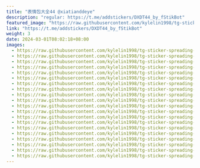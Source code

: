 ```yaml
---
title: "表情包大全44 @xiatianddeye"
description: "regular: https://t.me/addstickers/DXDT44_by_fStikBot"
featured_image: "https://raw.githubusercontent.com/kylelin1998/tg-sticker-spreading-worldwide-images/main/img/9c566e3c-ab55-465f-822c-b41c77546e2d.jpg"
link: "https://t.me/addstickers/DXDT44_by_fStikBot"
weight: 3
date: 2024-03-01T08:02:18+08:00
images:
  - https://raw.githubusercontent.com/kylelin1998/tg-sticker-spreading-worldwide-images/main/img/9c566e3c-ab55-465f-822c-b41c77546e2d.jpg
  - https://raw.githubusercontent.com/kylelin1998/tg-sticker-spreading-worldwide-images/main/img/f7e30c31-9dce-46d9-8869-061849826a66.jpg
  - https://raw.githubusercontent.com/kylelin1998/tg-sticker-spreading-worldwide-images/main/img/3f8092b7-9ae4-42cc-be61-6dda2e3914ae.jpg
  - https://raw.githubusercontent.com/kylelin1998/tg-sticker-spreading-worldwide-images/main/img/58e81947-6fd3-4b20-b7d3-d0b66856310f.jpg
  - https://raw.githubusercontent.com/kylelin1998/tg-sticker-spreading-worldwide-images/main/img/6509d5ec-c219-48ab-8ba9-82866af47d1a.jpg
  - https://raw.githubusercontent.com/kylelin1998/tg-sticker-spreading-worldwide-images/main/img/965ed8a9-b74b-487f-8968-05e8b62efdde.jpg
  - https://raw.githubusercontent.com/kylelin1998/tg-sticker-spreading-worldwide-images/main/img/82904f39-3e33-4433-99a1-1dc18dbdd3b2.jpg
  - https://raw.githubusercontent.com/kylelin1998/tg-sticker-spreading-worldwide-images/main/img/bb808d70-7314-48aa-b541-683f99220292.jpg
  - https://raw.githubusercontent.com/kylelin1998/tg-sticker-spreading-worldwide-images/main/img/3bd940c5-78d9-42b4-b39e-ea338179ab1a.jpg
  - https://raw.githubusercontent.com/kylelin1998/tg-sticker-spreading-worldwide-images/main/img/ec9bad93-9c42-43d2-b4be-7fa99bef7c17.jpg
  - https://raw.githubusercontent.com/kylelin1998/tg-sticker-spreading-worldwide-images/main/img/e2ec00dc-6377-42ff-adcb-2e23101228c4.jpg
  - https://raw.githubusercontent.com/kylelin1998/tg-sticker-spreading-worldwide-images/main/img/1f0624da-183e-4be1-a300-f8cebdcdf32a.jpg
  - https://raw.githubusercontent.com/kylelin1998/tg-sticker-spreading-worldwide-images/main/img/566ca20f-af16-4684-81e3-dcd4dac2ffab.jpg
  - https://raw.githubusercontent.com/kylelin1998/tg-sticker-spreading-worldwide-images/main/img/748ed700-2217-4d4e-868d-0d24f4ad6581.jpg
  - https://raw.githubusercontent.com/kylelin1998/tg-sticker-spreading-worldwide-images/main/img/9fa4e638-2b38-42dc-bad3-b694abe239eb.jpg
  - https://raw.githubusercontent.com/kylelin1998/tg-sticker-spreading-worldwide-images/main/img/97116997-b1b0-4669-ab50-271e81ca99c5.jpg
  - https://raw.githubusercontent.com/kylelin1998/tg-sticker-spreading-worldwide-images/main/img/b9d5c070-645e-49fd-b4d3-e2786346df14.jpg
  - https://raw.githubusercontent.com/kylelin1998/tg-sticker-spreading-worldwide-images/main/img/b045f64e-57e4-4833-ae88-1919126a0d8f.jpg
  - https://raw.githubusercontent.com/kylelin1998/tg-sticker-spreading-worldwide-images/main/img/cc5ce6d7-b1cd-4842-b961-f4fa4a3c5554.jpg
  - https://raw.githubusercontent.com/kylelin1998/tg-sticker-spreading-worldwide-images/main/img/6838a9fd-d055-4bf6-a2b0-8378dedbba1e.jpg
---
```

